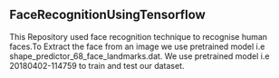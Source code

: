 ## FaceRecognitionUsingTensorflow
This Repository used face recognition technique to recognise human faces.To Extract the face from an image we use pretrained model
i.e shape_predictor_68_face_landmarks.dat.
We use pretrained model i.e 20180402-114759 to train and test our dataset.
